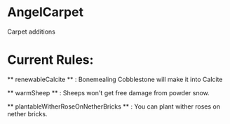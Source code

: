 # AngelCarpet


 Carpet additions 

# Current Rules:
 
** renewableCalcite ** : Bonemealing Cobblestone will make it into Calcite
	
** warmSheep ** : Sheeps won't get free damage from powder snow.
	
** plantableWitherRoseOnNetherBricks ** : You can plant wither roses on nether bricks.
